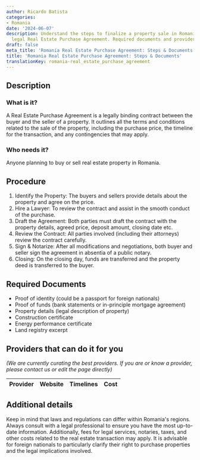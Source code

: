 ```yaml
---
author: Ricardo Batista
categories:
- Romania
date: '2024-06-07'
description: Understand the steps to finalize a property sale in Romania through a
  legal Real Estate Purchase Agreement. Required documents and providers included.
draft: false
meta_title: 'Romania Real Estate Purchase Agreement: Steps & Documents'
title: 'Romania Real Estate Purchase Agreement: Steps & Documents'
translationKey: romania-real_estate_purchase_agreement
---
```



## Description
### What is it?
A Real Estate Purchase Agreement is a legally binding contract between the buyer and the seller of a property. It outlines all the terms and conditions related to the sale of the property, including the purchase price, the timeline for the transaction, and any contingencies that may apply.

### Who needs it?
Anyone planning to buy or sell real estate property in Romania.

## Procedure

1. Identify the Property: The buyers and sellers provide details about the property and agree on the price.
2. Hire a Lawyer: To review the contract and assist in the smooth conduct of the purchase.
3. Draft the Agreement: Both parties must draft the contract with the property details, agreed price, deposit amount, closing date etc.
4. Review the Contract: All parties involved (including their attorneys) review the contract carefully.
5. Sign & Notarize: After all modifications and negotiations, both buyer and seller sign the agreement in absentia of a public notary.
6. Closing: On the closing day, funds are transferred and the property deed is transferred to the buyer.

## Required Documents

- Proof of identity (could be a passport for foreign nationals)
- Proof of funds (bank statements or in-principle mortgage agreement)
- Property details (legal description of property)
- Construction certificate
- Energy performance certificate
- Land registry excerpt

## Providers that can do it for you

_(We are currently curating the best providers. If you are or know a provider, please contact us or edit the page directly)_

| Provider        |     Website     |     Timelines    |       Cost      |
| --------------- | --------------- |  :-------------: | :-------------: |

## Additional details

Keep in mind that laws and regulations can differ within Romania's regions. Always consult with a legal professional to ensure you have the most up-to-date information. Additionally, fees for legal services, notaries, taxes, and other costs related to the real estate transaction may apply. It is advisable for foreign nationals to particularly clarify their right to purchase properties and the legal implications involved.
